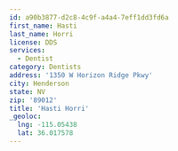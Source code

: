```yaml
---
id: a90b3877-d2c8-4c9f-a4a4-7eff1dd3fd6a
first_name: Hasti
last_name: Horri
license: DDS
services:
  - Dentist
category: Dentists
address: '1350 W Horizon Ridge Pkwy'
city: Henderson
state: NV
zip: '89012'
title: 'Hasti Horri'
_geoloc:
  lng: -115.05438
  lat: 36.017578
---
```

